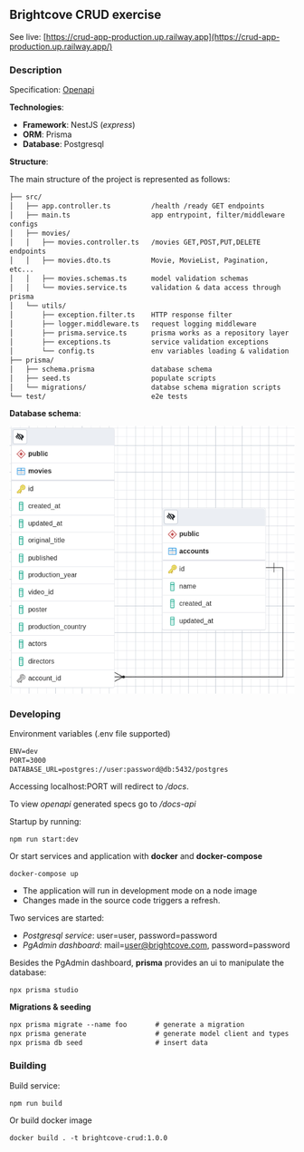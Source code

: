 ## Brightcove CRUD exercise

See live: [https://crud-app-production.up.railway.app](https://crud-app-production.up.railway.app/)

### Description

Specification: [Openapi](./openapi.yaml)

**Technologies**:

- **Framework**: NestJS (_express_)
- **ORM**: Prisma
- **Database**: Postgresql

**Structure**:

The main structure of the project is represented as follows:
```
├── src/
│   ├── app.controller.ts          /health /ready GET endpoints
│   ├── main.ts                    app entrypoint, filter/middleware configs
│   ├── movies/
│   │   ├── movies.controller.ts   /movies GET,POST,PUT,DELETE endpoints
│   │   ├── movies.dto.ts          Movie, MovieList, Pagination, etc...
│   │   ├── movies.schemas.ts      model validation schemas
│   │   └── movies.service.ts      validation & data access through prisma
│   └── utils/
│       ├── exception.filter.ts    HTTP response filter
│       ├── logger.middleware.ts   request logging middleware
│       ├── prisma.service.ts      prisma works as a repository layer
│       ├── exceptions.ts          service validation exceptions
│       └── config.ts              env variables loading & validation
├── prisma/
│   ├── schema.prisma              database schema
│   ├── seed.ts                    populate scripts
│   └── migrations/                databse schema migration scripts
└── test/                          e2e tests
```

**Database schema**:

![Database schema](./doc/db.png)

### Developing

Environment variables (.env file supported)
```
ENV=dev
PORT=3000
DATABASE_URL=postgres://user:password@db:5432/postgres
```

Accessing localhost:PORT will redirect to */docs*.

To view *openapi* generated specs go to */docs-api*

Startup by running:
```
npm run start:dev
```

Or start services and application with **docker** and **docker-compose**
```
docker-compose up
```

- The application will run in development mode on a node image
- Changes made in the source code triggers a refresh.

Two services are started:
- *Postgresql service*: user=user, password=password
- *PgAdmin dashboard*: mail=user@brightcove.com, password=password

Besides the PgAdmin dashboard, **prisma** provides an ui to manipulate the
database:
```
npx prisma studio
```

**Migrations & seeding**
```
npx prisma migrate --name foo       # generate a migration
npx prisma generate                 # generate model client and types
npx prisma db seed                  # insert data
```

### Building

Build service:
```
npm run build
```

Or build docker image
```
docker build . -t brightcove-crud:1.0.0
```
